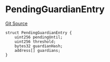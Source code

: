 # PendingGuardianEntry
[Git Source](https://github.com/TrueWallet/contracts/blob/5a052bc82f5ecbfdc3b7fb992a66fa5b770bcc4b/src/modules/SocialRecoveryModule/ISocialRecoveryModule.sol)


```solidity
struct PendingGuardianEntry {
    uint256 pendingUntil;
    uint256 threshold;
    bytes32 guardianHash;
    address[] guardians;
}
```

